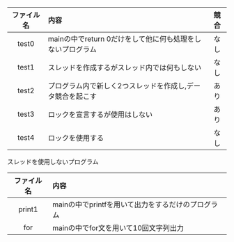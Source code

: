 | ファイル名 | 内容 | 競合 |
|:----------:| :----|:----:|
| test0 | mainの中でreturn 0だけをして他に何も処理をしないプログラム    | なし |
| test1 | スレッドを作成するがスレッド内では何もしない                  | なし |
| test2 | プログラム内で新しく2つスレッドを作成し,データ競合を起こす    | あり |
| test3 | ロックを宣言するが使用はしない                                | あり |
| test4 | ロックを使用する                                              | なし |


スレッドを使用しないプログラム


| ファイル名 | 内容 |
|:----------:| :----|
| print1 | mainの中でprintfを用いて出力をするだけのプログラム |
| for    | mainの中でfor文を用いて10回文字列出力 | 
